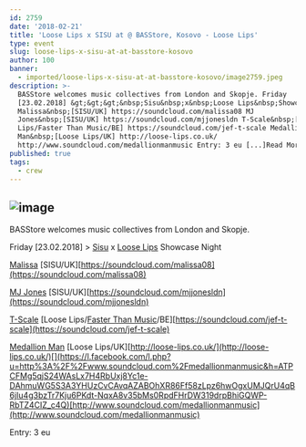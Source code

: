 ```yaml
---
id: 2759
date: '2018-02-21'
title: 'Loose Lips x SISU at @ BASStore, Kosovo - Loose Lips'
type: event
slug: loose-lips-x-sisu-at-at-basstore-kosovo
author: 100
banner:
  - imported/loose-lips-x-sisu-at-at-basstore-kosovo/image2759.jpeg
description: >-
  BASStore welcomes music collectives from London and Skopje. Friday
  [23.02.2018] &gt;&gt;&gt;&nbsp;Sisu&nbsp;x&nbsp;Loose Lips&nbsp;Showcase Night
  Malissa&nbsp;[SISU/UK] https://soundcloud.com/malissa08 MJ
  Jones&nbsp;[SISU/UK] https://soundcloud.com/mjjonesldn T-Scale&nbsp;[Loose
  Lips/Faster Than Music/BE] https://soundcloud.com/jef-t-scale Medallion
  Man&nbsp;[Loose Lips/UK] http://loose-lips.co.uk/
  http://www.soundcloud.com/medallionmanmusic Entry: 3 eu [...]Read More...
published: true
tags:
  - crew
---
```

![image](../imported/loose-lips-x-sisu-at-at-basstore-kosovo/image2759.jpeg)
---
BASStore welcomes music collectives from London and Skopje.

Friday \[23.02.2018\] > [Sisu](https://www.facebook.com/sisucrewldn/) x [Loose Lips](https://www.facebook.com/LooseLips123/) Showcase Night

[Malissa](https://www.facebook.com/Malissa08/) \[SISU/UK\][](https://soundcloud.com/malissa08)[https://soundcloud.com/malissa08](https://soundcloud.com/malissa08)

[MJ Jones](https://www.facebook.com/mjjonesldn/) \[SISU/UK\][](https://l.facebook.com/l.php?u=https%3A%2F%2Fsoundcloud.com%2Fmjjonesldn&h=ATNt2MoZhWJ56iHVPm0xnsJcaeNzObK2GtXRincBZ8C5cRENwRU0j5l78hZK0kuEx5qI9YVQ1fVKN4YE0OH37Y_tKXev7iYkgQH26WIHa-EzF1NG2mMnTFxycqlkMA64LeVmkXYUM5tprM-YphdODY3lsw)[https://soundcloud.com/mjjonesldn](https://soundcloud.com/mjjonesldn)

[T-Scale](https://www.facebook.com/tscale4030/) \[Loose Lips/[Faster Than Music](https://www.facebook.com/fasterthanmusic/)/BE\][](https://l.facebook.com/l.php?u=https%3A%2F%2Fsoundcloud.com%2Fjef-t-scale&h=ATOaAV9gsQHEukH9xaWTvOaX89I9haP-JQQMgUajYUz64K7so9Hclsykc6EckuCzvpz8sca7snFZ9YZYOau-kMoriy2NhLtSD3tAz1dlRATpc30gJPuq1QJpGGiX2Bbr3p3nlQHIXX0AlKhP_ELTdIgYTg)[https://soundcloud.com/jef-t-scale](https://soundcloud.com/jef-t-scale)

[Medallion Man](https://www.facebook.com/medallionmanmusic/) \[Loose Lips/UK\][](https://l.facebook.com/l.php?u=http%3A%2F%2Floose-lips.co.uk%2F&h=ATMZtj7HSzvkUK3tiVREEqyadMolP8QyHf5P19KDhkGAhfaKhWtKL09DpL9x8eyUF1jlhoBJOPoyML9tPfw4LDgc1K9yQqfPxVMhz_PBtNXexqkwTD3NN1OBNYXM3RspZHGNRii94i8EYlyL3WHbzsH49g)[http://loose-lips.co.uk/](http://loose-lips.co.uk/)[](https://l.facebook.com/l.php?u=http%3A%2F%2Fwww.soundcloud.com%2Fmedallionmanmusic&h=ATPCFMg5qjS24WAsLx7H4RbUxj8Yc1e-DAhmuWG5S3A3YHUzCvCAvqAZABOhXR86Ff58zLpz6hwOgxUMJQrU4qB6jIu4g3bzTr7Kju6PKdt-NqxA8v35bMs0RpdFHrDW319drpBhiGQWP-RbTZ4CIZ_c4Q)[http://www.soundcloud.com/medallionmanmusic](http://www.soundcloud.com/medallionmanmusic)

Entry: 3 eu
